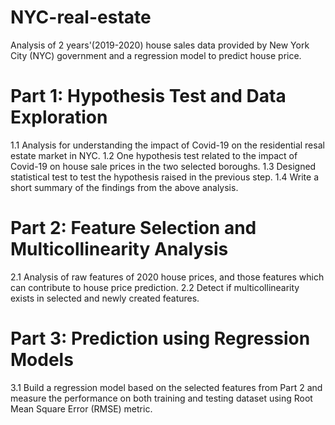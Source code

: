 # NYC-real-estate
Analysis of 2 years'(2019-2020) house sales data provided by New York City (NYC) government and a regression model to predict house price.

# Part 1: Hypothesis Test and Data Exploration
1.1 Analysis for understanding the impact of Covid-19 on the residential resal estate market in NYC.
1.2 One hypothesis test related to the impact of Covid-19 on house sale prices in the two selected boroughs.
1.3 Designed statistical test to test the hypothesis raised in the previous step.
1.4 Write a short summary of the findings from the above analysis.

# Part 2: Feature Selection and Multicollinearity Analysis
2.1 Analysis of raw features of 2020 house prices, and those features which can contribute to house price prediction. 
2.2 Detect if multicollinearity exists in selected and newly created features.

# Part 3: Prediction using Regression Models
3.1 Build a regression model based on the selected features from Part 2 and measure the performance on both training and testing dataset using Root Mean Square Error (RMSE) metric.
